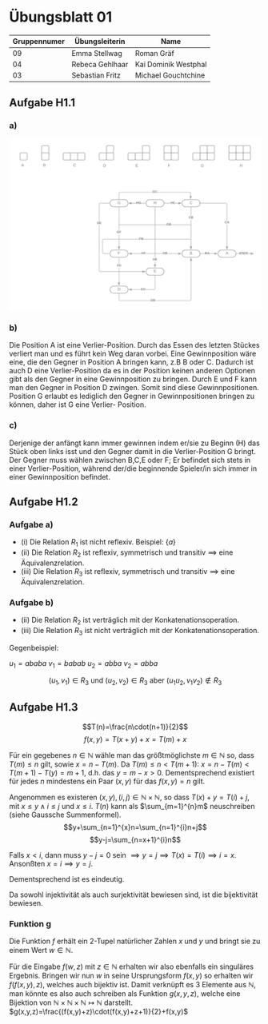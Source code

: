 # Übungsblatt 01

|Gruppennumer|Übungsleiterin|Name|
|---|---|---|
|09|Emma Stellwag|Roman Gräf|
|04|Rebeca Gehlhaar|Kai Dominik Westphal|
|03|Sebastian Fritz|Michael Gouchtchine|

## Aufgabe H1.1

### a)
![](Schokolade.png)

### b)

Die Position A ist eine Verlier-Position. Durch das Essen des letzten Stückes verliert man und es führt kein Weg daran vorbei. Eine Gewinnposition wäre eine, die den Gegner in Position A bringen kann, z.B B oder C. Dadurch ist auch D eine Verlier-Position da es in der Position keinen anderen Optionen gibt als den Gegner in eine Gewinnposition zu bringen.
Durch E und F kann man den Gegner in Position D zwingen. Somit sind diese Gewinnpositionen.
Position G erlaubt es lediglich den Gegner in Gewinnpositionen bringen zu können, daher ist G eine Verlier- Position.

### c)

Derjenige der anfängt kann immer gewinnen indem er/sie zu Beginn (H) das Stück oben links isst und den Gegner damit in die Verlier-Position G bringt. Der Gegner muss wählen zwischen B,C,E oder F; Er befindet sich stets in einer Verlier-Position, während der/die beginnende Spieler/in sich immer in einer Gewinnposition befindet.


## Aufgabe H1.2

### Aufgabe a)

 - (i) Die Relation $R_1$ ist nicht reflexiv. Beispiel: $\lbrace a\rbrace$
 - (ii) Die Relation $R_2$ ist reflexiv, symmetrisch und transitiv $\implies$ eine Äquivalenzrelation.
 - (iii) Die Relation $R_3$ ist reflexiv, symmetrisch und transitiv $\implies$ eine Äquivalenzrelation.

### Aufgabe b)

 - (ii) Die Relation $R_2$ ist verträglich mit der Konkatenationsoperation.
 - (iii) Die Relation $R_3$ ist nicht verträglich mit der Konkatenationsoperation.

Gegenbeispiel:

$u_1 = ababa$
$v_1 = babab$
$u_2 = abba$
$v_2 = abba$

$$(u_1,v_1)\in R_3\text{ und }(u_2,v_2) \in R_3\text{ aber }(u_1u_2, v_1v_2) \notin R_3$$

## Aufgabe H1.3

$$T(n)=\frac{n\cdot(n+1)}{2}$$
$$f(x,y)=T(x+y)+x=T(m)+x$$

Für ein gegebenes $n\in\mathbb{N}$ wähle man das größtmöglichste $m\in\mathbb{N}$ so, dass $T(m)\le n$ gilt, sowie $x=n-T(m)$. Da $T(m)\le n<T(m+1)$: $x=n-T(m)<T(m+1)-T(y)=m+1$, d.h. das $y=m-x>0$. Dementsprechend existiert für jedes $n$ mindestens ein Paar $(x,y)$ für das $f(x,y)=n$ gilt.

Angenommen es existeren $(x,y),(i,j)\in\mathbb{N}\times\mathbb{N}$, so dass $T(x)+y=T(i)+j$, mit $x\le y\land i\le j$ und $x\le i$. $T(n)$ kann als $\sum_{m=1}^{n}m$ neuschreiben (siehe Gaussche Summenformel).
$$y+\sum_{n=1}^{x}n=\sum_{n=1}^{i}n+j$$
$$y-j=\sum_{n=x+1}^{i}n$$

Falls $x<i$, dann muss $y-j=0$ sein $\implies y=j\implies T(x) = T(i)\implies i=x$.
Ansonßten $x=i\implies y=j$.

Dementsprechend ist es eindeutig.

Da sowohl injektivität als auch surjektivität bewiesen sind, ist die bijektivität bewiesen.


### Funktion g

Die Funktion $f$ erhält ein 2-Tupel natürlicher Zahlen $x$ und $y$ und bringt sie zu einem Wert $w\in\mathbb{N}$.                     
<!--Wir nehmen an, dass $f$ bijektiv ist, auch wenn wir es nicht vollständig beweisen können.-->
Für die Eingabe $f(w,z)$ mit $z\in \mathbb{N}$ erhalten wir also ebenfalls ein singuläres Ergebnis.
Bringen wir nun $w$ in seine Ursprungsform $f(x,y)$ so erhalten wir $f(f(x,y),z)$, welches auch bijektiv ist.
Damit verknüpft es 3 Elemente aus $\mathbb{N}$, man könnte es also auch schreiben als Funktion $g(x,y,z)$, welche eine Bijektion von $\mathbb{N}\times\mathbb{N}\times\mathbb{N} \longmapsto \mathbb{N}$ darstellt.    
$g(x,y,z)=\frac{(f(x,y)+z)\cdot(f(x,y)+z+1)}{2}+f(x,y)$                    

